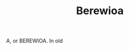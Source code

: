 ---
title: Berewioa
permalink: "/definitions/berewioa.html"
body: A, or BEREWIOA. In old
published_at: '2018-07-07'
layout: post
---
